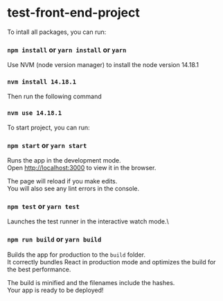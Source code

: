 # test-front-end-project
To intall all packages, you can run: 
### `npm install` or `yarn install` or `yarn`

Use NVM (node version manager) to install the node version 14.18.1

### `nvm install 14.18.1` 

Then run the following command
### `nvm use 14.18.1` 

To start project, you can run:
### `npm start` or `yarn start`

Runs the app in the development mode.\
Open [http://localhost:3000](http://localhost:3000) to view it in the browser.

The page will reload if you make edits.\
You will also see any lint errors in the console.

### `npm test` or `yarn test`

Launches the test runner in the interactive watch mode.\
### `npm run build` or `yarn build`

Builds the app for production to the `build` folder.\
It correctly bundles React in production mode and optimizes the build for the best performance.

The build is minified and the filenames include the hashes.\
Your app is ready to be deployed!



